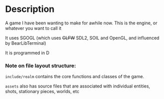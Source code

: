 # Description
A game I have been wanting to make for awhile now. This is the engine, or whatever you want to call it

It uses SGOGL (which uses ~~GLFW~~ SDL2, SOIL and OpenGL, and influenced by BearLibTerminal)

It is programmed in D

### Note on file layout structure:
``include/realm`` contains the core functions and classes of the game.

``assets`` also has source files that are associated with individual entities, shots, stationary pieces, worlds, etc